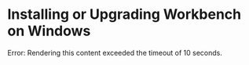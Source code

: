 # Installing or Upgrading Workbench on Windows

Error: Rendering this content exceeded the timeout of 10 seconds.